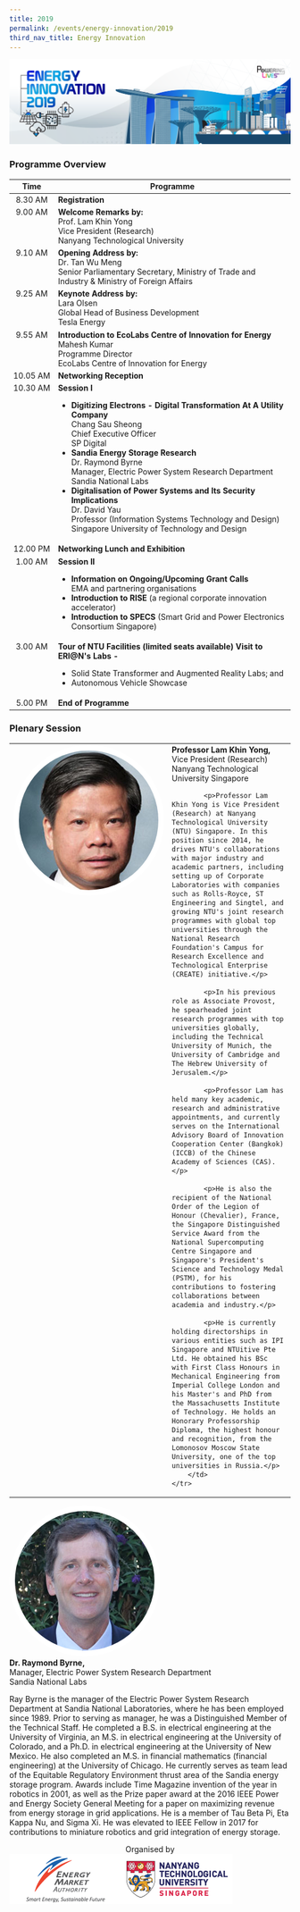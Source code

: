```yaml
---
title: 2019
permalink: /events/energy-innovation/2019
third_nav_title: Energy Innovation
---
```

![Energy Innovation 2019](/images/energy_innovation/energy-innovation-banner-1190x360.png)

### Programme Overview
<table>
    <thead>
        <tr>
            <th>Time</th>
            <th>Programme</th>
        </tr>
    </thead>
    <tbody>
        <tr>
            <td style="text-align: center; vertical-align: top; white-space: nowrap;">
                8.30 AM
            </td>
            <td style="vertical-align: top;">
                <strong>Registration</strong>
            </td>
        </tr>
        <tr>
            <td style="text-align: center; vertical-align: top; white-space: nowrap;">
                9.00 AM
            </td>
            <td style="vertical-align: top;">
                <strong>Welcome Remarks by:</strong><br/>
                Prof. Lam Khin Yong<br/>
                Vice President (Research)<br/>
                Nanyang Technological University<br/>
            </td>
        </tr>
        <tr>
            <td style="text-align: center; vertical-align: top; white-space: nowrap;">
                9.10 AM
            </td>
            <td style="vertical-align: top;">
                <strong>Opening Address by:</strong><br/>
                Dr. Tan Wu Meng<br/>
                Senior Parliamentary Secretary, Ministry of Trade and Industry & Ministry of Foreign Affairs
            </td>
        </tr>
        <tr>
            <td style="text-align: center; vertical-align: top; white-space: nowrap;">
                9.25 AM
            </td>
            <td style="vertical-align: top;">
                <strong>Keynote Address by:</strong><br/>
                Lara Olsen<br/>
                Global Head of Business Development<br/>
                Tesla Energy
            </td>
        </tr>
        <tr>
            <td style="text-align: center; vertical-align: top; white-space: nowrap;">
                9.55 AM
            </td>
            <td style="vertical-align: top;">
                <strong>Introduction to EcoLabs Centre of Innovation for Energy</strong><br/>
                Mahesh Kumar<br/>
                Programme Director<br/>
                EcoLabs Centre of Innovation for Energy
            </td>
        </tr>
        <tr>
            <td style="text-align: center; vertical-align: top; white-space: nowrap;">
                10.05 AM
            </td>
            <td style="vertical-align: top;">
                <strong>Networking Reception</strong>
            </td>
        </tr>
        <tr>
            <td style="text-align: center; vertical-align: top; white-space: nowrap;">
                10.30 AM
            </td>
            <td style="vertical-align: top;">
                <strong>Session I</strong><br/>
                <ul>
                    <li>
                        <strong>Digitizing Electrons - Digital Transformation At A Utility Company</strong><br/>
                        Chang Sau Sheong<br/>
                        Chief Executive Officer<br/>
                        SP Digital
                    </li>
                    <li>
                        <strong>Sandia Energy Storage Research</strong><br/>
                        Dr. Raymond Byrne<br/>
                        Manager, Electric Power System Research Department<br/>
                        Sandia National Labs
                    </li>
                    <li>
                        <strong>Digitalisation of Power Systems and Its Security Implications</strong><br/>
                        Dr. David Yau<br/>
                        Professor (Information Systems Technology and Design)<br/>
                        Singapore University of Technology and Design
                    </li>
                </ul>
            </td>
        </tr>
        <tr>
            <td style="text-align: center; vertical-align: top; white-space: nowrap;">
                12.00 PM
            </td>
            <td style="vertical-align: top;">
                <strong>Networking Lunch and Exhibition</strong>
            </td>
        </tr>
        <tr>
            <td style="text-align: center; vertical-align: top; white-space: nowrap;">
                1.00 AM
            </td>
            <td style="vertical-align: top;">
                <strong>Session II</strong><br/>
                <ul>
                    <li>
                        <strong>Information on Ongoing/Upcoming Grant Calls</strong><br/>
                        EMA and partnering organisations
                    </li>
                    <li>
                        <strong>Introduction to RISE</strong> (a regional corporate innovation accelerator)
                    </li>
                    <li>
                        <strong>Introduction to SPECS </strong> (Smart Grid and Power Electronics Consortium Singapore)
                    </li>
                </ul>
            </td>
        </tr>
        <tr>
            <td style="text-align: center; vertical-align: top; white-space: nowrap;">
                3.00 AM
            </td>
            <td style="vertical-align: top;">
                <strong>Tour of NTU Facilities (limited seats available)
Visit to ERI@N's Labs -</strong><br/>
                <ul>
                    <li>
                        Solid State Transformer and Augmented Reality Labs; and
                    </li>
                    <li>
                        Autonomous Vehicle Showcase
                    </li>
                </ul>
            </td>
        </tr>
        <tr>
            <td style="text-align: center; vertical-align: top; white-space: nowrap;">
                5.00 PM
            </td>
            <td style="vertical-align: top;">
                <strong>End of Programme</strong>
            </td>
        </tr>
    </tbody>
</table>


### Plenary Session
<table>
    <tr>
        <td style="vertical-align: top; text-align: center;">
            <img alt="Professor Lam Khin Yong" src="/images/energy_innovation/lam-khin-yong.jpg" style="border-radius: 50%; border: 10px solid #fff; min-width: 250px; min-height: 250px; " />
        </td>
        <td style="vertical-align: top;">
            <strong>Professor Lam Khin Yong,</strong><br/>
            Vice President (Research)<br/>
            Nanyang Technological University Singapore<br/>

            <p>Professor Lam Khin Yong is Vice President (Research) at Nanyang Technological University (NTU) Singapore. In this position since 2014, he drives NTU's collaborations with major industry and academic partners, including setting up of Corporate Laboratories with companies such as Rolls-Royce, ST Engineering and Singtel, and growing NTU's joint research programmes with global top universities through the National Research Foundation's Campus for Research Excellence and Technological Enterprise (CREATE) initiative.</p>

            <p>In his previous role as Associate Provost, he spearheaded joint research programmes with top universities globally, including the Technical University of Munich, the University of Cambridge and The Hebrew University of Jerusalem.</p>

            <p>Professor Lam has held many key academic, research and administrative appointments, and currently serves on the International Advisory Board of Innovation Cooperation Center (Bangkok) (ICCB) of the Chinese Academy of Sciences (CAS).</p>

            <p>He is also the recipient of the National Order of the Legion of Honour (Chevalier), France, the Singapore Distinguished Service Award from the National Supercomputing Centre Singapore and Singapore's President's Science and Technology Medal (PSTM), for his contributions to fostering collaborations between academia and industry.</p>

            <p>He is currently holding directorships in various entities such as IPI Singapore and NTUitive Pte Ltd. He obtained his BSc with First Class Honours in Mechanical Engineering from Imperial College London and his Master's and PhD from the Massachusetts Institute of Technology. He holds an Honorary Professorship Diploma, the highest honour and recognition, from the Lomonosov Moscow State University, one of the top universities in Russia.</p>
        </td>
    </tr>
</table>

<div style="float: left;">
    <img alt="Dr. Raymond Byrne" src="/images/energy_innovation/raymond-byrne.jpg" style="border-radius: 50%; border: 10px solid #fff; min-width: 250px; min-height: 250px; " />
</div>
<div style="float: left;">
    <strong>Dr. Raymond Byrne,</strong><br/>
    Manager, Electric Power System Research Department<br/>
    Sandia National Labs<br/>
</div>
<div style="clear: both;"></div>

Ray Byrne is the manager of the Electric Power System Research Department at Sandia National Laboratories, where he has been employed since 1989. Prior to serving as manager, he was a Distinguished Member of the Technical Staff. He completed a B.S. in electrical engineering at the University of Virginia, an M.S. in electrical engineering at the University of Colorado, and a Ph.D. in electrical engineering at the University of New Mexico. He also completed an M.S. in financial mathematics (financial engineering) at the University of Chicago. He currently serves as team lead of the Equitable Regulatory Environment thrust area of the Sandia energy storage program. Awards include Time Magazine invention of the year in robotics in 2001, as well as the Prize paper award at the 2016 IEEE Power and Energy Society General Meeting for a paper on maximizing revenue from energy storage in grid applications. He is a member of Tau Beta Pi, Eta Kappa Nu, and Sigma Xi. He was elevated to IEEE Fellow in 2017 for contributions to miniature robotics and grid integration of energy storage.





<div style="text-align: center; left-margin: auto; right-margin: auto;">
    Organised by<br/>
    <div style="float: left;">
        <img alt="Energy Market Authority" src="/images/energy_innovation/energy-market-authority.png" style="width: 200px; height: 90px;" />
    </div>
    <div style="float: left;">
        <img alt="Nanyang Technological University" src="/images/energy_innovation/nanyang-technological-university.png" style="width: 200px; height: 90px;" />
    </div>
</div>

